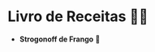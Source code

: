 #                      Livro de Receitas :woman_cook:



- **Strogonoff de Frango** :chicken:



















[^Receitas do site https://www.receitasnestle.com.br/receitas]: 

